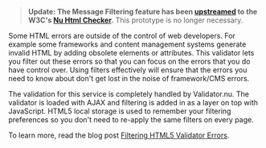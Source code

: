 > **Update: The Message Filtering feature has been [upstreamed](https://github.com/keeganstreet/HTML5-Validator-with-Filters/issues/1) to the W3C's [Nu Html Checker](https://validator.w3.org/nu/).** This prototype is no longer necessary.

Some HTML errors are outside of the control of web developers. For example some frameworks and content management systems generate invalid HTML by adding obsolete elements or attributes. This validator lets you filter out these errors so that you can focus on the errors that you do have control over. Using filters effectively will ensure that the errors you need to know about don't get lost in the noise of framework/CMS errors.

The validation for this service is completely handled by Validator.nu. The validator is loaded with AJAX and filtering is added in as a layer on top with JavaScript. HTML5 local storage is used to remember your filtering preferences so you don't need to re-apply the same filters on every page.

To learn more, read the blog post [Filtering HTML5 Validator Errors](http://keegan.st/2012/05/28/filtering-html5-validator-errors/).
